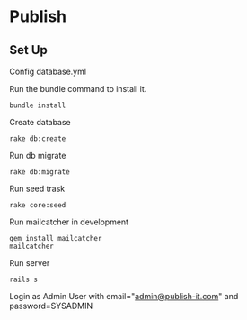 Publish
=======

## Set Up

Config database.yml

Run the bundle command to install it.

```console
bundle install
```

Create database

```console
rake db:create
```

Run db migrate

```console
rake db:migrate
```

Run seed trask

```console
rake core:seed
```

Run mailcatcher in development

```console
gem install mailcatcher
mailcatcher
```


Run server

```console
rails s
```

Login as Admin User with email="admin@publish-it.com" and password=SYSADMIN
